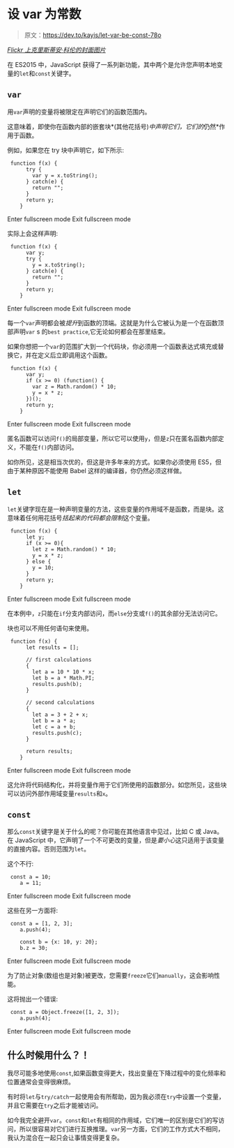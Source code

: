 # 设 var 为常数

> 原文：<https://dev.to/kayis/let-var-be-const-78o>

*[Flickr 上克里斯蒂安·科伦的封面图片](https://www.flickr.com/photos/christiaancolen/)*

在 ES2015 中，JavaScript 获得了一系列新功能，其中两个是允许您声明本地变量的`let`和`const`关键字。

## `var`

用`var`声明的变量将被限定在声明它们的函数范围内。

这意味着，即使你在函数内部的嵌套块*(其他花括号)*中声明它们，它们的*仍然*作用于函数。

例如，如果您在 try 块中声明它，如下所示:

```
 function f(x) {
      try {
        var y = x.toString();
      } catch(e) {
        return "";
      }
      return y;
    } 
```

Enter fullscreen mode Exit fullscreen mode

实际上会这样声明:

```
 function f(x) {
      var y;
      try {
        y = x.toString();
      } catch(e) {
        return "";
      }
      return y;
    } 
```

Enter fullscreen mode Exit fullscreen mode

每一个`var`声明都会被*提升*到函数的顶端。这就是为什么它被认为是一个在函数顶部声明`var` s 的`best practice`,它无论如何都会在那里结束。

如果你想把一个`var`的范围扩大到一个代码块，你必须用一个函数表达式填充或替换它，并在定义后立即调用这个函数。

```
 function f(x) {
      var y;
      if (x >= 0) (function() {
        var z = Math.random() * 10;
        y = x * z;
      })();
      return y;
    } 
```

Enter fullscreen mode Exit fullscreen mode

匿名函数可以访问`f()`的局部变量，所以它可以使用`y`，但是`z`只在匿名函数内部定义，不能在`f()`内部访问。

如你所见，这是相当次优的，但这是许多年来的方式。如果你必须使用 ES5，但由于某种原因不能使用 Babel 这样的编译器，你仍然必须这样做。

## `let`

`let`关键字现在是一种声明变量的方法，这些变量的作用域不是函数，而是块。这意味着任何用花括号*括起来的代码都会限制*这个变量。

```
 function f(x) {
      let y;
      if (x >= 0){
        let z = Math.random() * 10;
        y = x * z;
      } else {
        y = 10;
      }
      return y;
    } 
```

Enter fullscreen mode Exit fullscreen mode

在本例中，`z`只能在`if`分支内部访问，而`else`分支或`f()`的其余部分无法访问它。

块也可以不用任何语句来使用。

```
 function f(x) {
      let results = [];

      // first calculations
      {
        let a = 10 * 10 * x;
        let b = a * Math.PI;
        results.push(b);
      }

      // second calculations
      {
        let a = 3 + 2 + x;
        let b = a * a;
        let c = a + b;
        results.push(c);
      }

      return results;
    } 
```

Enter fullscreen mode Exit fullscreen mode

这允许将代码结构化，并将变量作用于它们所使用的函数部分。如您所见，这些块可以访问外部作用域变量`results`和`x`。

## `const`

那么`const`关键字是关于什么的呢？你可能在其他语言中见过，比如 C 或 Java。在 JavaScript 中，它声明了一个不可更改的变量，但是*要小心*这只适用于该变量的直接内容。否则范围为`let`。

这个不行:

```
 const a = 10;
    a = 11; 
```

Enter fullscreen mode Exit fullscreen mode

这些在另一方面将:

```
 const a = [1, 2, 3];
    a.push(4);

    const b = {x: 10, y: 20};
    b.z = 30; 
```

Enter fullscreen mode Exit fullscreen mode

为了防止对象(数组也是对象)被更改，您需要`freeze`它们`manually`，这会影响性能。

这将抛出一个错误:

```
 const a = Object.freeze([1, 2, 3]);
    a.push(4); 
```

Enter fullscreen mode Exit fullscreen mode

## 什么时候用什么？！

我尽可能多地使用`const`,如果函数变得更大，找出变量在下降过程中的变化频率和位置通常会变得很麻烦。

有时将`let`与`try/catch`一起使用会有所帮助，因为我必须在`try`中设置一个变量，并且它需要在`try`之后才能被访问。

如今我完全避开`var`。`const`和`let`有相同的作用域，它们唯一的区别是它们的写访问，所以很容易对它们进行互换推理。`var`另一方面，它们的工作方式大不相同，我认为混合在一起只会让事情变得更复杂。